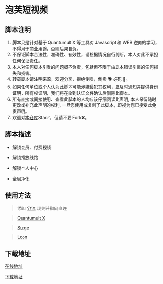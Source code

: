 # 泡芙短视频

## 脚本注明

1. 脚本只是针对基于 Quantumult X 等工具对 Javascript 和 WEB 逆向的学习，不得用于商业用途，否则后果自负。
2. 不保证脚本合法性、准确性、有效性，请根据情况自行判断，本人对此不承担任何保证责任。
3. 本人对任何脚本引发的问题概不负责，包括但不限于由脚本错误引起的任何损失和损害。
4. 转载脚本请注明来源，欢迎分享，拒绝倒卖，倒卖 🐕 必死 🐎。
5. 如果任何单位或个人认为此脚本可能涉嫌侵犯其权利，应及时通知并提供身份证明，所有权证明，我们将在收到认证文件确认后删除此脚本。
6. 所有直接或间接使用、查看此脚本的人均应该仔细阅读此声明, 本人保留随时更改或补充此声明的权利, 一旦您使用或复制了此脚本，即视为您已接受此免责声明。
7. 欢迎对[本仓库](https://github.com/Yuheng0101/X)Star✅，但请不要 Fork❌。

## 脚本描述

- 解锁会员、付费视频

- 解锁播放线路

- 解锁个人中心

- 全局净化

## 使用方法

> 添加 [分流](https://gist.githubusercontent.com/Yuheng0101/a7a432754e79bf2f653e2fb6ec1aa8ea/raw/DIRECT.list) 规则并指向直连

> [Quantumult X](https://raw.githubusercontent.com/Yuheng0101/X/main/Scripts/PFDSP/pfdsp.conf)

> [Surge](https://raw.githubusercontent.com/Yuheng0101/X/main/Scripts/PFDSP/pfdsp.sgmodule)

> [Loon](https://raw.githubusercontent.com/Yuheng0101/X/main/Scripts/PFDSP/pfdsp.plugin)


## 下载地址

[在线地址](https://pfhfzs.com/)

[下载地址](https://pfu99.com/)
